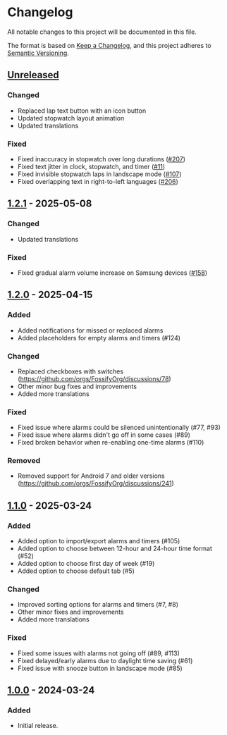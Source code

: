 # Changelog

All notable changes to this project will be documented in this file.

The format is based on [Keep a Changelog](https://keepachangelog.com/en/1.1.0/),
and this project adheres to [Semantic Versioning](https://semver.org/spec/v2.0.0.html).

## [Unreleased]

### Changed

- Replaced lap text button with an icon button
- Updated stopwatch layout animation
- Updated translations

### Fixed

- Fixed inaccuracy in stopwatch over long durations ([#207])
- Fixed text jitter in clock, stopwatch, and timer ([#11])
- Fixed invisible stopwatch laps in landscape mode ([#107])
- Fixed overlapping text in right-to-left languages ([#206])

## [1.2.1] - 2025-05-08

### Changed

- Updated translations

### Fixed

- Fixed gradual alarm volume increase on Samsung devices ([#158])

## [1.2.0] - 2025-04-15

### Added

- Added notifications for missed or replaced alarms
- Added placeholders for empty alarms and timers (#124)

### Changed

- Replaced checkboxes with switches (https://github.com/orgs/FossifyOrg/discussions/78)
- Other minor bug fixes and improvements
- Added more translations

### Fixed

- Fixed issue where alarms could be silenced unintentionally (#77, #93)
- Fixed issue where alarms didn't go off in some cases (#89)
- Fixed broken behavior when re-enabling one-time alarms (#110)

### Removed

- Removed support for Android 7 and older
  versions (https://github.com/orgs/FossifyOrg/discussions/241)

## [1.1.0] - 2025-03-24

### Added

- Added option to import/export alarms and timers (#105)
- Added option to choose between 12-hour and 24-hour time format (#52)
- Added option to choose first day of week (#19)
- Added option to choose default tab (#5)

### Changed

- Improved sorting options for alarms and timers (#7, #8)
- Other minor fixes and improvements
- Added more translations

### Fixed

- Fixed some issues with alarms not going off (#89, #113)
- Fixed delayed/early alarms due to daylight time saving (#61)
- Fixed issue with snooze button in landscape mode (#85)

## [1.0.0] - 2024-03-24

### Added

- Initial release.

[Unreleased]: https://github.com/FossifyOrg/Clock/compare/1.2.1...HEAD
[1.2.1]: https://github.com/FossifyOrg/Clock/compare/1.2.0...1.2.1
[1.2.0]: https://github.com/FossifyOrg/Clock/compare/1.1.0...1.2.0
[1.1.0]: https://github.com/FossifyOrg/Clock/compare/1.0.0...1.1.0
[1.0.0]: https://github.com/FossifyOrg/Clock/releases/tag/1.0.0

[#11]: https://github.com/FossifyOrg/Clock/issues/11
[#107]: https://github.com/FossifyOrg/Clock/issues/107
[#158]: https://github.com/FossifyOrg/Clock/issues/158
[#206]: https://github.com/FossifyOrg/Clock/issues/206
[#207]: https://github.com/FossifyOrg/Clock/issues/207
